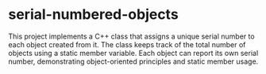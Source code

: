 # serial-numbered-objects
This project implements a C++ class that assigns a unique serial number to each object created from it. The class keeps track of the total number of objects using a static member variable. Each object can report its own serial number, demonstrating object-oriented principles and static member usage.
